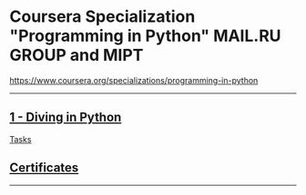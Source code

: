 Coursera Specialization "Programming in Python" MAIL.RU GROUP and MIPT
===
https://www.coursera.org/specializations/programming-in-python
***
[1 - Diving in Python](https://github.com/umsh98/Programming-in-Python-Coursera-MIPT-MAILRU/tree/master/1%20-%20Diving%20in%20Python)
---
[Tasks](https://github.com/umsh98/Programming-in-Python-Coursera-MIPT-MAILRU/tree/master/1%20-%20Diving%20in%20Python/Tasks)

[Certificates](https://github.com/umsh98/Programming-in-Python-Coursera-MIPT-MAILRU/tree/master/Certificates)
---
***
